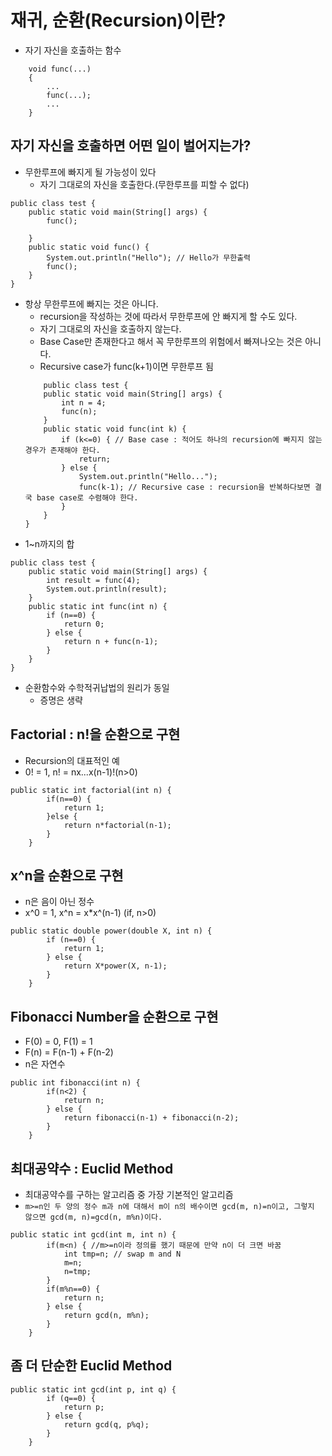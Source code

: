 # 재귀, 순환(Recursion)이란?

- 자기 자신을 호출하는 함수
```
    void func(...)
    {
        ...
        func(...);
        ...
    }
```

## 자기 자신을 호출하면 어떤 일이 벌어지는가?
- 무한루프에 빠지게 될 가능성이 있다
    - 자기 그대로의 자신을 호출한다.(무한루프를 피할 수 없다)
```
public class test {
	public static void main(String[] args) {
		func();
	
	}	
	public static void func() {
		System.out.println("Hello"); // Hello가 무한출력
		func();
	}
}

```

- 항상 무한루프에 빠지는 것은 아니다.   
    - recursion을 작성하는 것에 따라서 무한루프에 안 빠지게 할 수도 있다.
    - 자기 그대로의 자신을 호출하지 않는다.
    - Base Case만 존재한다고 해서 꼭 무한루프의 위험에서 빠져나오는 것은 아니다.
    - Recursive case가 func(k+1)이면 무한루프 됨
    ```
        public class test {
        public static void main(String[] args) {
            int n = 4;
            func(n);
        }
        public static void func(int k) {
            if (k<=0) { // Base case : 적어도 하나의 recursion에 빠지지 않는 경우가 존재해야 한다.
                return;
            } else {
                System.out.println("Hello...");
                func(k-1); // Recursive case : recursion을 반복하다보면 결국 base case로 수렴해야 한다.
            }
        }
    }
    ```
- 1~n까지의 합
```
public class test {
	public static void main(String[] args) {
		int result = func(4);
		System.out.println(result);
	}
	public static int func(int n) {
		if (n==0) {
			return 0;
		} else {
			return n + func(n-1);
		}
	}
}
```

- 순환함수와 수학적귀납법의 원리가 동일
    - 증명은 생략

## Factorial : n!을 순환으로 구현
- Recursion의 대표적인 예
- 0! = 1, n! = nx...x(n-1)!(n>0)
```
public static int factorial(int n) {
		if(n==0) {
			return 1;
		}else {
			return n*factorial(n-1);
		}
	}
```


## x^n을 순환으로 구현
- n은 음이 아닌 정수
- x^0 = 1, x^n = x*x^(n-1) (if, n>0)
```
public static double power(double X, int n) {
		if (n==0) {
			return 1;
		} else {
			return X*power(X, n-1);
		}
	}
```

## Fibonacci Number을 순환으로 구현
- F(0) = 0, F(1) = 1
- F(n) = F(n-1) + F(n-2)
- n은 자연수
```
public int fibonacci(int n) {
		if(n<2) {
			return n;
		} else {
			return fibonacci(n-1) + fibonacci(n-2); 
		}
	}
```

## 최대공약수 : Euclid Method
- 최대공약수를 구하는 알고리즘 중 가장 기본적인 알고리즘
- `m>=n인 두 양의 정수 m과 n에 대해서 m이 n의 배수이면 gcd(m, n)=n이고, 그렇지 않으면 gcd(m, n)=gcd(n, m%n)이다.`
```
public static int gcd(int m, int n) {
		if(m<n) { //m>=n이라 정의를 했기 때문에 만약 n이 더 크면 바꿈
			int tmp=n; // swap m and N 
			m=n;
			n=tmp;
		}
		if(m%n==0) {
			return n;
		} else {
			return gcd(n, m%n);
		}
	}
```

## 좀 더 단순한 Euclid Method
```
public static int gcd(int p, int q) {
		if (q==0) {
			return p;
		} else {
			return gcd(q, p%q);
		}
	}
```

